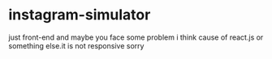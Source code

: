 # instagram-simulator
just front-end and maybe you face some problem i think cause of react.js or something else.it is not responsive sorry 
